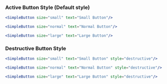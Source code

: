 ### Active Button Style (Default style)

```jsx
<SimpleButton size="small" text="Small Button"/>
```

```jsx
<SimpleButton size="normal" text="Normal Button"/>
```

```jsx
<SimpleButton size="large" text="Large Button"/>
```

### Destructive Button Style
```jsx
<SimpleButton size="small" text="Small Button" style="destructive"/>
```

```jsx
<SimpleButton size="normal" text="Normal Button" style="destructive"/>
```

```jsx
<SimpleButton size="large" text="Large Button" style="destructive"/>
```